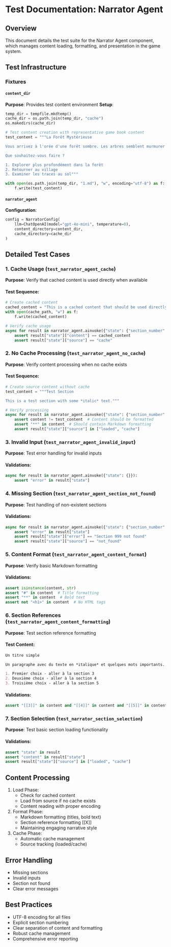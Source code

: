 # Test Documentation: Narrator Agent

## Overview
This document details the test suite for the Narrator Agent component, which manages content loading, formatting, and presentation in the game system.

## Test Infrastructure

### Fixtures

#### `content_dir`
**Purpose**: Provides test content environment
**Setup**:
```python
temp_dir = tempfile.mkdtemp()
cache_dir = os.path.join(temp_dir, "cache")
os.makedirs(cache_dir)

# Test content creation with representative game book content
test_content = """La Forêt Mystérieuse

Vous arrivez à l'orée d'une forêt sombre. Les arbres semblent murmurer des secrets anciens.

Que souhaitez-vous faire ?

1. Explorer plus profondément dans la forêt
2. Retourner au village
3. Examiner les traces au sol"""

with open(os.path.join(temp_dir, "1.md"), "w", encoding="utf-8") as f:
    f.write(test_content)
```

#### `narrator_agent`
**Configuration**:
```python
config = NarratorConfig(
    llm=ChatOpenAI(model="gpt-4o-mini", temperature=0),
    content_directory=content_dir,
    cache_directory=cache_dir
)
```

## Detailed Test Cases

### 1. Cache Usage (`test_narrator_agent_cache`)
**Purpose**: Verify that cached content is used directly when available

#### Test Sequence:
```python
# Create cached content
cached_content = "This is a cached content that should be used directly"
with open(cache_path, "w") as f:
    f.write(cached_content)

# Verify cache usage
async for result in narrator_agent.ainvoke({"state": {"section_number": section}}):
    assert result["state"]["content"] == cached_content
    assert result["state"]["source"] == "cache"
```

### 2. No Cache Processing (`test_narrator_agent_no_cache`)
**Purpose**: Verify content processing when no cache exists

#### Test Sequence:
```python
# Create source content without cache
test_content = """Test Section

This is a test section with some *italic* text."""

# Verify processing
async for result in narrator_agent.ainvoke({"state": {"section_number": section}}):
    assert content != test_content  # Content should be formatted
    assert "**" in content  # Should contain Markdown formatting
    assert result["state"]["source"] in ["loaded", "cache"]
```

### 3. Invalid Input (`test_narrator_agent_invalid_input`)
**Purpose**: Test error handling for invalid inputs

#### Validations:
```python
async for result in narrator_agent.ainvoke({"state": {}}):
    assert "error" in result["state"]
```

### 4. Missing Section (`test_narrator_agent_section_not_found`)
**Purpose**: Test handling of non-existent sections

#### Validations:
```python
async for result in narrator_agent.ainvoke({"state": {"section_number": 999}}):
    assert "error" in result["state"]
    assert result["state"]["error"] == "Section 999 not found"
    assert result["state"]["source"] == "not_found"
```

### 5. Content Format (`test_narrator_agent_content_format`)
**Purpose**: Verify basic Markdown formatting

#### Validations:
```python
assert isinstance(content, str)
assert "#" in content  # Title formatting
assert "**" in content  # Bold text
assert not "<h1>" in content  # No HTML tags
```

### 6. Section References (`test_narrator_agent_content_formatting`)
**Purpose**: Test section reference formatting

#### Test Content:
```markdown
Un titre simple

Un paragraphe avec du texte en *italique* et quelques mots importants.

1. Premier choix - aller à la section 3
2. Deuxième choix - aller à la section 4
3. Troisième choix - aller à la section 5
```

#### Validations:
```python
assert "[[3]]" in content and "[[4]]" in content and "[[5]]" in content
```

### 7. Section Selection (`test_narrator_section_selection`)
**Purpose**: Test basic section loading functionality

#### Validations:
```python
assert "state" in result
assert "content" in result["state"]
assert result["state"]["source"] in ["loaded", "cache"]
```

## Content Processing
1. Load Phase:
   - Check for cached content
   - Load from source if no cache exists
   - Content reading with proper encoding
2. Format Phase:
   - Markdown formatting (titles, bold text)
   - Section reference formatting [[X]]
   - Maintaining engaging narrative style
3. Cache Phase:
   - Automatic cache management
   - Source tracking (loaded/cache)

## Error Handling
- Missing sections
- Invalid inputs
- Section not found
- Clear error messages

## Best Practices
- UTF-8 encoding for all files
- Explicit section numbering
- Clear separation of content and formatting
- Robust cache management
- Comprehensive error reporting
